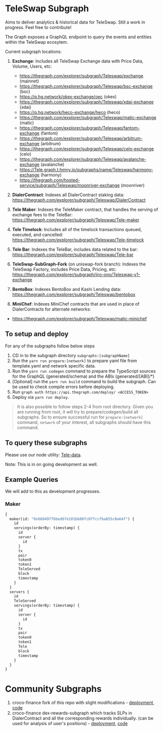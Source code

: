 # TeleSwap Subgraph

Aims to deliver analytics & historical data for TeleSwap. Still a work in progress. Feel free to contribute!

The Graph exposes a GraphQL endpoint to query the events and entities within the TeleSwap ecosytem.

Current subgraph locations:

1. **Exchange**: Includes all TeleSwap Exchange data with Price Data, Volume, Users, etc:
   + https://thegraph.com/explorer/subgraph/Teleswap/exchange (mainnet)
   + https://thegraph.com/explorer/subgraph/Teleswap/bsc-exchange (bsc)
   + https://q.hg.network/okex-exchange/oec (okex)
   + https://thegraph.com/explorer/subgraph/Teleswap/xdai-exchange (xdai)
   + https://q.hg.network/heco-exchange/heco (heco)
   + https://thegraph.com/explorer/subgraph/Teleswap/matic-exchange (matic)
   + https://thegraph.com/explorer/subgraph/Teleswap/fantom-exchange (fantom)
   + https://thegraph.com/explorer/subgraph/Teleswap/arbitrum-exchange (arbitrum)
   + https://thegraph.com/explorer/subgraph/Teleswap/celo-exchange (celo)
   + https://thegraph.com/explorer/subgraph/Teleswap/avalanche-exchange (avalanche)
   + https://Tele.graph.t.hmny.io/subgraphs/name/Teleswap/harmony-exchange (harmony)
   + https://thegraph.com/hosted-service/subgraph/Teleswap/moonriver-exchange (moonriver)

2. **DialerContract**: Indexes all DialerContract staking data: https://thegraph.com/explorer/subgraph/Teleswap/DialerContract

3. **Tele Maker**: Indexes the TeleMaker contract, that handles the serving of exchange fees to the TeleBar: https://thegraph.com/explorer/subgraph/Teleswap/Tele-maker

4. **Tele Timelock**: Includes all of the timelock transactions queued, executed, and cancelled: https://thegraph.com/explorer/subgraph/Teleswap/Tele-timelock

5. **Tele Bar**: Indexes the TeleBar, includes data related to the bar: https://thegraph.com/explorer/subgraph/Teleswap/Tele-bar

6. **TeleSwap-SubGraph-Fork** (on uniswap-fork branch): Indexes the TeleSwap Factory, includes Price Data, Pricing, etc: https://thegraph.com/explorer/subgraph/jiro-ono/Teleswap-v1-exchange

7. **BentoBox**: Indexes BentoBox and Kashi Lending data: https://thegraph.com/explorer/subgraph/Teleswap/bentobox

8. **MiniChef**: Indexes MiniChef contracts that are used in place of DialerContracts for alternate networks:
  + https://thegraph.com/explorer/subgraph/Teleswap/matic-minichef

## To setup and deploy

For any of the subgraphs follow below steps

1. CD in to the subgraph directory `subgraphs:[subgraphName]`
2. Run the `yarn run prepare:[network]` to prepare yaml file from template.yaml and network specific data.
3. Run the `yarn run codegen` command to prepare the TypeScript sources for the GraphQL (generated/schema) and the ABIs (generated/[ABI]/\*)
4. [Optional] run the `yarn run build` command to build the subgraph. Can be used to check compile errors before deploying.
5. Run `graph auth https://api.thegraph.com/deploy/ <ACCESS_TOKEN>`
6. Deploy via `yarn run deploy`.

> It is also possible to follow steps 2-4 from root directory. Given you are running from root, it will try to prepare/codegen/build all subgraphs.
> So to ensure successful run for `prepare:[network]` command, `network` of your interest, all subgraphs should have this command.
## To query these subgraphs

Please use our node utility: [Tele-data](https://github.com/Teleswap/Tele-data).

Note: This is in on going development as well.

## Example Queries

We will add to this as development progresses.

### Maker

```graphql
{
  maker(id: "0x6684977bbed67e101bb80fc07fccfba655c0a64f") {
    id
    servings(orderBy: timestamp) {
      id
      server {
        id
      }
      tx
      pair
      token0
      token1
      TeleServed
      block
      timestamp
    }
  }
  servers {
    id
    TeleServed
    servings(orderBy: timestamp) {
      id
      server {
        id
      }
      tx
      pair
      token0
      token1
      Tele
      block
      timestamp
    }
  }
}
```

# Community Subgraphs

1) croco-finance fork of this repo with slight modifications - [deployment](https://thegraph.com/explorer/subgraph/benesjan/Tele-swap), [code](https://github.com/croco-finance/Teleswap-subgraph)
2) croco-finance dex-rewards-subgraph which tracks SLPs in DialerContract and all the corresponding rewards individually. (can be used for analysis of user's positions) - [deployment](https://thegraph.com/explorer/subgraph/benesjan/dex-rewards-subgraph), [code](https://github.com/croco-finance/dex-rewards-subgraph)
